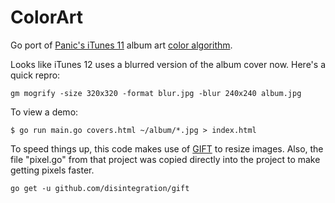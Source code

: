 # ColorArt

Go port of [Panic's iTunes 11](https://www.panic.com/blog/itunes-11-and-colors/) album art [color algorithm](https://github.com/panicinc/ColorArt).

Looks like iTunes 12 uses a blurred version of the album cover now.  Here's a quick repro:

    gm mogrify -size 320x320 -format blur.jpg -blur 240x240 album.jpg

To view a demo:

    $ go run main.go covers.html ~/album/*.jpg > index.html

To speed things up, this code makes use of [GIFT](https://github.com/disintegration/gift) to resize images.  Also, the file "pixel.go"
from that project was copied directly into the project to make getting
pixels faster.

    go get -u github.com/disintegration/gift

